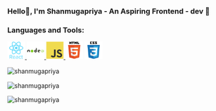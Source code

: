 ### Hello🙏, I'm Shanmugapriya - An Aspiring Frontend - dev 👋

<h3 align="left">Languages and Tools:</h3>
<p align="left">  <a href="https://reactjs.org/" target="_blank"> <img src="https://raw.githubusercontent.com/devicons/devicon/master/icons/react/react-original-wordmark.svg" alt="react" width="40" height="40"/> </a><a href="https://nodejs.org" target="_blank"> <img src="https://raw.githubusercontent.com/devicons/devicon/master/icons/nodejs/nodejs-original-wordmark.svg" alt="nodejs" width="40" height="40"/></a><a href="https://developer.mozilla.org/en-US/docs/Web/JavaScript" target="_blank"> <img src="https://raw.githubusercontent.com/devicons/devicon/master/icons/javascript/javascript-original.svg" alt="javascript" width="40" height="40"/> </a>  <img src="https://raw.githubusercontent.com/devicons/devicon/master/icons/html5/html5-original-wordmark.svg" alt="html5" width="40" height="40"/>  <img src="https://raw.githubusercontent.com/devicons/devicon/master/icons/css3/css3-original-wordmark.svg" alt="css3" width="40" height="40"/> </a>      </p>

<p><img align="center" src="https://github-readme-stats.vercel.app/api/top-langs?username=shanmugapriyasivaraj&show_icons=true&locale=en&layout=compact" alt="shanmugapriya" /></p>

<p><img align="center" src="https://github-readme-stats.vercel.app/api?username=shanmugapriyasivaraj&show_icons=true&locale=en" alt="shanmugapriya" /></p>

<p><img align="center" src="https://github-readme-streak-stats.herokuapp.com/?user=shanmugapriyasivaraj&" alt="shanmugapriya" /></p>

<!-- &nbsp; -->
